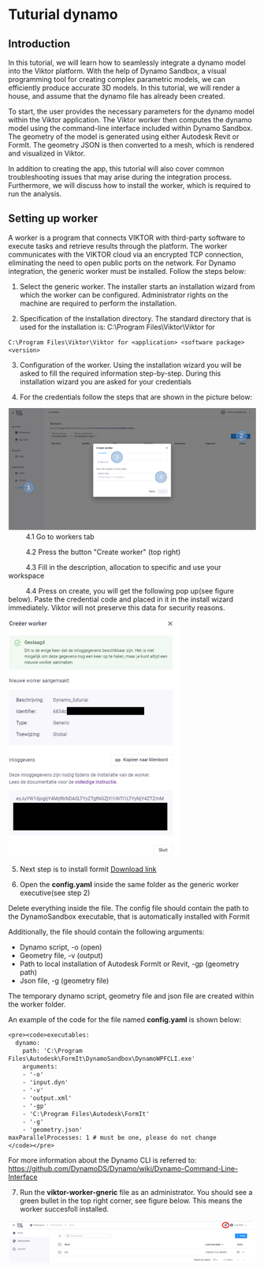# Tuturial dynamo 

## Introduction 

In this tutorial, we will learn how to seamlessly integrate a dynamo model into the Viktor platform. With the help of Dynamo Sandbox, a visual programming tool for creating complex parametric models, we can efficiently produce accurate 3D models. In this tutorial, we will render a house, and assume that the dynamo file has already been created.

To start, the user provides the necessary parameters for the dynamo model within the Viktor application. The Viktor worker then computes the dynamo model using the command-line interface included within Dynamo Sandbox. The geometry of the model is generated using either Autodesk Revit or FormIt. The geometry JSON is then converted to a mesh, which is rendered and visualized in Viktor.

In addition to creating the app, this tutorial will also cover common troubleshooting issues that may arise during the integration process. Furthermore, we will discuss how to install the worker, which is required to run the analysis.

## Setting up worker 
A worker is a program that connects VIKTOR with third-party software to execute tasks and retrieve results through the platform.  The worker communicates with the VIKTOR cloud via an encrypted TCP connection, eliminating the need to open public ports on the network. For Dynamo integration, the generic worker must be installed. Follow the steps below:

1. Select the generic worker. The installer starts an installation wizard from which the worker can be configured. Administrator rights on the machine are required to perform the installation.

2. Specification of the installation directory. The standard directory that is used for the installation is: C:\Program Files\Viktor\Viktor for 

```
C:\Program Files\Viktor\Viktor for <application> <software package> <version>
```
3. Configuration of the worker. Using the installation wizard you will be asked to fill the required information step-by-step. During this installation wizard you are asked for your  credentials 

4. For the credentials follow the steps that are shown in the picture below:

![My Image](Images_readme/Credentials.png)
$\qquad$ 4.1 Go to workers tab 

$\qquad$ 4.2 Press the button "Create worker" (top right)

$\qquad$ 4.3 Fill in the description, allocation to specific and use your workspace  

$\qquad$ 4.4 Press on create, you will get the following pop up(see figure below). Paste the credential code and placed in it in the install wizard immediately. Viktor will not preserve this data for security reasons.


![My Image](Images_readme/Credentials_popup.png)

5. Next step is to install formit [Download link](https://formit.autodesk.com/)

6. Open the **config.yaml** inside the same folder as the generic worker executive(see step 2)

Delete everything inside the file. The config file should contain the path to the DynamoSandbox executable, that is automatically installed with Formit

Additionally, the file should contain the following arguments:

- Dynamo script, -o (open)
- Geometry file, -v (output)
- Path to local installation of Autodesk FormIt or Revit, -gp (geometry path)
- Json file, -g (geometry file)

The temporary dynamo script, geometry file and json file are created within the worker folder.

An example of the code for the file named  **config.yaml** is shown below:

```
<pre><code>executables:
  dynamo:
    path: 'C:\Program Files\Autodesk\FormIt\DynamoSandbox\DynamoWPFCLI.exe'
    arguments:
    - '-o'
    - 'input.dyn'
    - '-v'
    - 'output.xml'
    - '-gp'
    - 'C:\Program Files\Autodesk\FormIt' 
    - '-g'
    - 'geometry.json'
maxParallelProcesses: 1 # must be one, please do not change
</code></pre>
```

For more information about the Dynamo CLI is referred to: https://github.com/DynamoDS/Dynamo/wiki/Dynamo-Command-Line-Interface

7. Run the **viktor-worker-gneric** file as an administrator. You should see a green bullet in the top right corner, see figure below. This means the worker succesfoll installed.

![My Image](Images_readme/Connection.png)

